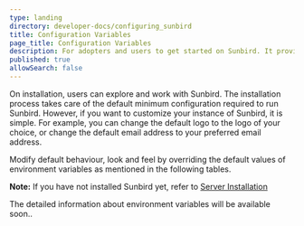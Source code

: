 ```yaml
---
type: landing
directory: developer-docs/configuring_sunbird
title: Configuration Variables
page_title: Configuration Variables
description: For adopters and users to get started on Sunbird. It provides the list of configuration that need to be done to customize the sunbird 
published: true
allowSearch: false
---
```


On installation,  users can explore and work with Sunbird.  The installation process takes care of the default minimum configuration required to run Sunbird. However, if you want to customize your instance of Sunbird, it is simple. For example, you can change the default logo to the logo of your choice, or  change the default email address to your preferred email address.

Modify default behaviour, look and feel by overriding the default values of environment variables as mentioned in the following tables.

**Note:** If you have not installed Sunbird yet, refer to [Server Installation](\pages\developer-docs\installation\server_installation)



The detailed information about environment variables will be available soon..

